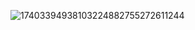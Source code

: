 ![17403394938103224882755272611244](https://github.com/user-attachments/assets/8350525f-d966-4934-904c-583116af3b2b)
